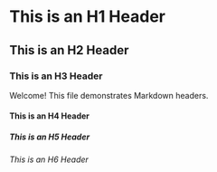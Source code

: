 # This is an H1 Header
## This is an H2 Header
### This is an H3 Header

Welcome! This file demonstrates Markdown headers.

#### This is an H4 Header
##### This is an H5 Header
###### This is an H6 Header
